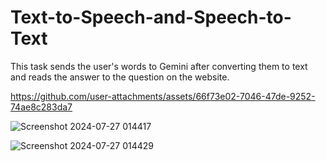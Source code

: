 # Text-to-Speech-and-Speech-to-Text

This task sends the user's words to Gemini after converting them to text and reads the answer to the question on the website.


https://github.com/user-attachments/assets/66f73e02-7046-47de-9252-74ae8c283da7

![Screenshot 2024-07-27 014417](https://github.com/user-attachments/assets/7400cd86-289f-40b3-b86a-027db9e17b6f)

![Screenshot 2024-07-27 014429](https://github.com/user-attachments/assets/87ae661d-b6df-4a72-b31a-2772c420b8a2)
